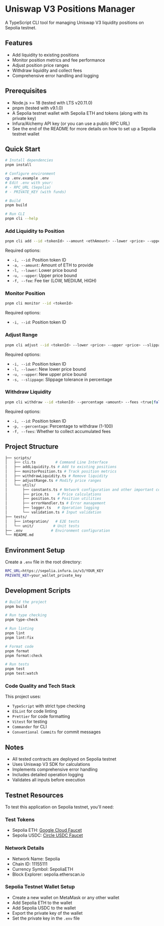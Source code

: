 # Uniswap V3 Positions Manager

A TypeScript CLI tool for managing Uniswap V3 liquidity positions on Sepolia testnet.

## Features
- Add liquidity to existing positions
- Monitor position metrics and fee performance
- Adjust position price ranges
- Withdraw liquidity and collect fees
- Comprehensive error handling and logging

## Prerequisites
- Node.js >= 18 (tested with LTS v20.11.0)
- pnpm (tested with v9.1.0)
- A Sepolia testnet wallet with Sepolia ETH and tokens (along with its private key)
- Infura/Alchemy API key (or you can use a public RPC URL)
- See the end of the README for more details on how to set up a Sepolia testnet wallet

## Quick Start
```bash
# Install dependencies
pnpm install

# Configure environment
cp .env.example .env
# Edit .env with your:
# - RPC_URL (Sepolia)
# - PRIVATE_KEY (with funds)

# Build
pnpm build

# Run CLI
pnpm cli --help
```

### Add Liquidity to Position
```bash
pnpm cli add --id <tokenId> --amount <ethAmount> --lower <price> --upper <price> --fee <LOW|MEDIUM|HIGH>
```
Required options:
- `-i, --id`: Position token ID
- `-a, --amount`: Amount of ETH to provide
- `-l, --lower`: Lower price bound
- `-u, --upper`: Upper price bound
- `-f, --fee`: Fee tier (LOW, MEDIUM, HIGH)

### Monitor Position
```bash
pnpm cli monitor --id <tokenId>
```
Required options:
- `-i, --id`: Position token ID

### Adjust Range
```bash
pnpm cli adjust --id <tokenId> --lower <price> --upper <price> --slippage <percentage>
```
Required options:
- `-i, --id`: Position token ID
- `-l, --lower`: New lower price bound
- `-u, --upper`: New upper price bound
- `-s, --slippage`: Slippage tolerance in percentage

### Withdraw Liquidity
```bash
pnpm cli withdraw --id <tokenId> --percentage <amount> --fees <true|false>
```
Required options:
- `-i, --id`: Position token ID
- `-p, --percentage`: Percentage to withdraw (1-100)
- `-f, --fees`: Whether to collect accumulated fees

## Project Structure
```bash
├── scripts/
│   ├── cli.ts         # Command Line Interface
│   ├── addLiquidity.ts # Add to existing positions
│   ├── monitorPosition.ts # Track position metrics
│   ├── withdrawLiquidity.ts # Remove liquidity
│   ├── adjustRange.ts # Modify price ranges
│   └── utils/
│       ├── constants.ts # Network configuration and other important constants
│       ├── price.ts    # Price calculations
│       ├── position.ts # Position utilities
│       ├── errorHandler.ts # Error management
│       ├── logger.ts   # Operation logging
│       └── validation.ts # Input validation
├── tests/
│   ├── integration/   # E2E tests
│   └── unit/         # Unit tests
├── .env             # Environment configuration
└── README.md
```

## Environment Setup

Create a `.env` file in the root directory:
```bash
RPC_URL=https://sepolia.infura.io/v3/YOUR_KEY
PRIVATE_KEY=your_wallet_private_key
```

## Development Scripts
```bash
# Build the project
pnpm build

# Run type checking
pnpm type-check

# Run linting
pnpm lint
pnpm lint:fix

# Format code
pnpm format
pnpm format:check

# Run tests
pnpm test
pnpm test:watch
```
### Code Quality and Tech Stack

This project uses:
- `TypeScript` with strict type checking
- `ESLint` for code linting
- `Prettier` for code formatting
- `Vitest` for testing
- `Commander` for CLI
- `Conventional Commits` for commit messages

## Notes

- All tested contracts are deployed on Sepolia testnet
- Uses Uniswap V3 SDK for calculations
- Implements comprehensive error handling
- Includes detailed operation logging
- Validates all inputs before execution

## Testnet Resources
To test this application on Sepolia testnet, you'll need:

### Test Tokens
- Sepolia ETH: [Google Cloud Faucet](https://cloud.google.com/application/web3/faucet/ethereum/sepolia)
- Sepolia USDC: [Circle USDC Faucet](https://faucet.circle.com/)

### Network Details
- Network Name: Sepolia
- Chain ID: 11155111
- Currency Symbol: SepoliaETH
- Block Explorer: sepolia.etherscan.io

### Sepolia Testnet Wallet Setup
- Create a new wallet on MetaMask or any other wallet
- Add Sepolia ETH to the wallet
- Add Sepolia USDC to the wallet
- Export the private key of the wallet
- Set the private key in the `.env` file
